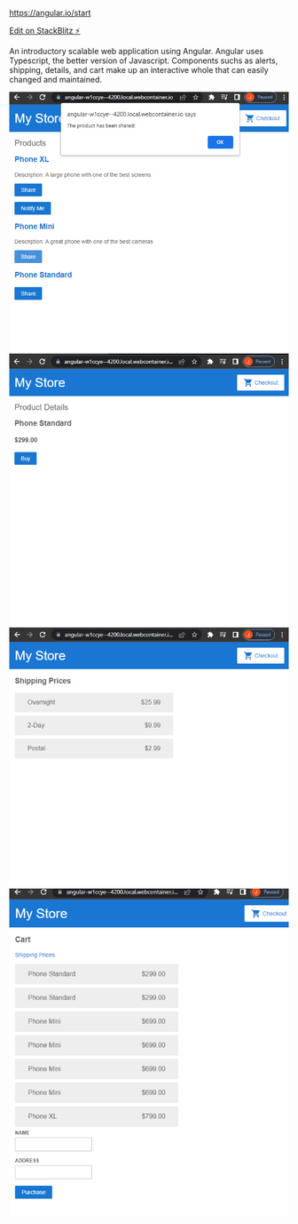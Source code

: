 https://angular.io/start

[Edit on StackBlitz ⚡️](https://stackblitz.com/edit/angular-w1ccye)


An introductory scalable web application using Angular.
Angular uses Typescript, the better version of Javascript.
Components suchs as alerts, shipping, details, and cart make up an interactive whole that can easily changed and maintained.


![](screenshots/alerts.png)
![](screenshots/details.png)
![](screenshots/shipping.png)
![](screenshots/checkoutForm.png)
